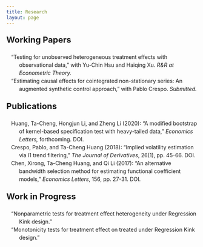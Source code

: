 ```yaml
---
title: Research
layout: page
---
```

<style>
ol>li{ list-style: none; list-style-position: inside; padding-left: 10px; text-indent: -1.5em; line-height: 150%}
p.firstlevel{font-size: 22px; font-weight: bold}
</style>

<!--If need reversed items
	ol>li:before{content:"["counter(list)"]"; counter-increment: list -1}-->

<style type="text/css">
a {text-decoration: none}
</style>

<!--<h2 style="color:#4b0082; font-size:24px ">Research</h2>-->
<p class="firstlevel"> Working Papers</p>

<ol style="counter-reset: list 3">	
	<li> &ldquo;Testing for unobserved heterogeneous treatment effects with observational data,&rdquo; with Yu-Chin Hsu and Haiqing Xu. <em>R&amp;R at Econometric Theory.</em> </li>
	<li> &ldquo;Estimating causal effects for cointegrated non-stationary series: An augmented synthetic control approach,&rdquo; with Pablo Crespo. <em>Submitted.</em> </li> 
</ol>

<p class="firstlevel"> Publications</p>

<ol style="counter-reset: list 4">
	<li> Huang, Ta-Cheng, Hongjun Li, and Zheng Li (2020): &ldquo;A modified bootstrap of kernel-based
specification test with heavy-tailed data,&rdquo; <em> Economics Letters,</em> forthcoming. <a class = "link" href = "https://doi.org/10.1016/j.econlet.2020.108986" target="_blank" >DOI</a>. </li> 
	<li>  Crespo, Pablo, and Ta-Cheng Huang (2018): &ldquo;Implied volatility estimation via l1 trend filtering,&rdquo; <em>The Journal of Derivatives</em>, 26(1), pp. 45-66.  <a class = "link" href = "https://doi.org/10.3905/jod.2018.26.1.045" target="_blank">DOI</a>. </li>
	<li> Chen, Xirong, Ta-Cheng Huang, and Qi Li (2017): &ldquo;An alternative bandwidth selection method for estimating functional coefficient models,&rdquo; <em>Economics Letters</em>, 156, pp. 27-31.  <a class = "link" href = "https://doi.org/10.1016/j.econlet.2017.03.009" target="_blank">DOI</a>. </li>
</ol>


<p class="firstlevel"> Work in Progress</p>
<ol style="counter-reset: list 3">
	<li> &ldquo;Nonparametric tests for treatment effect heterogeneity under Regression Kink design.&rdquo;</li>
	<li> &ldquo;Monotonicity tests for treatment effect on treated under Regression Kink design.&rdquo;</li>
	<!--
	<li> &ldquo;Higher order properties for a consistent semiparametric model specification test for a binary choice model.&rdquo; </li>
	<li> &ldquo;Bargaining power between parents and parents-in-law,&rdquo; with Su-Chin Hsu.</li>
	-->
</ol>

